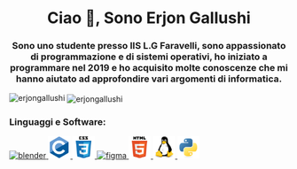 <h1 align="center">Ciao 👋, Sono Erjon Gallushi</h1>
<h3 align="center">Sono uno studente presso IIS L.G Faravelli, sono appassionato di programmazione e di sistemi operativi, ho iniziato a programmare nel 2019 e ho acquisito molte conoscenze che mi hanno aiutato ad approfondire vari argomenti di informatica.</h3>

<p><img align="left" src="https://github-readme-stats.vercel.app/api/top-langs?username=erjongallushi&show_icons=true&theme=tokyonight&locale=en&layout=compact" alt="erjongallushi" /></p>

<p>&nbsp;<img align="center" src="https://github-readme-stats.vercel.app/api?username=erjongallushi&show_icons=true&theme=tokyonight&locale=en" alt="erjongallushi" /></p>

<h3 align="left">Linguaggi e Software:</h3>
<p align="left"> <a href="https://www.blender.org/" target="_blank" rel="noreferrer"> <img src="https://download.blender.org/branding/community/blender_community_badge_white.svg" alt="blender" width="40" height="40"/> </a> <a href="https://www.cprogramming.com/" target="_blank" rel="noreferrer"> <img src="https://raw.githubusercontent.com/devicons/devicon/master/icons/c/c-original.svg" alt="c" width="40" height="40"/> </a> <a href="https://www.w3schools.com/css/" target="_blank" rel="noreferrer"> <img src="https://raw.githubusercontent.com/devicons/devicon/master/icons/css3/css3-original-wordmark.svg" alt="css3" width="40" height="40"/> </a> <a href="https://www.figma.com/" target="_blank" rel="noreferrer"> <img src="https://www.vectorlogo.zone/logos/figma/figma-icon.svg" alt="figma" width="40" height="40"/> </a> <a href="https://www.w3.org/html/" target="_blank" rel="noreferrer"> <img src="https://raw.githubusercontent.com/devicons/devicon/master/icons/html5/html5-original-wordmark.svg" alt="html5" width="40" height="40"/> </a> <a href="https://www.linux.org/" target="_blank" rel="noreferrer"> <img src="https://raw.githubusercontent.com/devicons/devicon/master/icons/linux/linux-original.svg" alt="linux" width="40" height="40"/> </a> <a href="https://www.python.org" target="_blank" rel="noreferrer"> <img src="https://raw.githubusercontent.com/devicons/devicon/master/icons/python/python-original.svg" alt="python" width="40" height="40"/> </a> </p>
